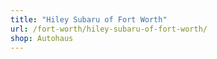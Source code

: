 ```yaml
---
title: "Hiley Subaru of Fort Worth"
url: /fort-worth/hiley-subaru-of-fort-worth/
shop: Autohaus
---
```

